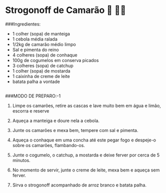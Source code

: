 # Strogonoff de Camarão :shrimp: :shrimp::shrimp:





###Ingredientes:

- 1 colher (sopa) de manteiga
- 1 cebola média ralada
- 1/2kg de camarão médio limpo
- Sal e pimenta do reino
- 4 colheres (sopa) de conhaque
- 100g de cogumelos em conserva picados
- 3 colheres (sopa) de catchup
- 1 colher (sopa) de mostarda
- 1 caixinha de creme de leite
- batata palha a vontade

##

###MODO DE PREPARO:-1

1. Limpe os camarões, retire as cascas e lave muito bem em água e limão, escorra e reserve

2. Aqueça a manteiga e doure nela a cebola.

3. Junte os camarões e mexa bem, tempere com sal e pimenta.

4. Aqueça o conhaque em uma concha até este pegar fogo e despeje-o sobre os camarões, flambando-os.

5. Junte o cogumelo, o catchup, a mostarda e deixe ferver por cerca de 5 minutos.

6. No momento de servir, junte o creme de leite, mexa bem e aqueça sem ferver.

7. Sirva o strogonoff acompanhado de arroz branco e batata palha.

   ​



